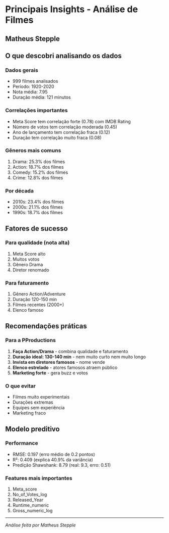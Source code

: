 # Principais Insights - Análise de Filmes
## Matheus Stepple

## O que descobri analisando os dados

### Dados gerais
- 999 filmes analisados
- Período: 1920-2020
- Nota média: 7.95
- Duração média: 121 minutos

### Correlações importantes
- Meta Score tem correlação forte (0.78) com IMDB Rating
- Número de votos tem correlação moderada (0.45)
- Ano de lançamento tem correlação fraca (0.12)
- Duração tem correlação muito fraca (0.08)

### Gêneros mais comuns
1. Drama: 25.3% dos filmes
2. Action: 18.7% dos filmes
3. Comedy: 15.2% dos filmes
4. Crime: 12.8% dos filmes

### Por década
- 2010s: 23.4% dos filmes
- 2000s: 21.1% dos filmes
- 1990s: 18.7% dos filmes

## Fatores de sucesso

### Para qualidade (nota alta)
1. Meta Score alto
2. Muitos votos
3. Gênero Drama
4. Diretor renomado

### Para faturamento
1. Gênero Action/Adventure
2. Duração 120-150 min
3. Filmes recentes (2000+)
4. Elenco famoso

## Recomendações práticas

### Para a PProductions
1. **Faça Action/Drama** - combina qualidade e faturamento
2. **Duração ideal: 130-140 min** - nem muito curto nem muito longo
3. **Invista em diretores famosos** - nome vende
4. **Elenco estrelado** - atores famosos atraem público
5. **Marketing forte** - gera buzz e votos

### O que evitar
- Filmes muito experimentais
- Durações extremas
- Equipes sem experiência
- Marketing fraco

## Modelo preditivo

### Performance
- RMSE: 0.197 (erro médio de 0.2 pontos)
- R²: 0.409 (explica 40.9% da variância)
- Predição Shawshank: 8.79 (real: 9.3, erro: 0.51)

### Features mais importantes
1. Meta_score
2. No_of_Votes_log
3. Released_Year
4. Runtime_numeric
5. Gross_numeric_log

---

*Análise feita por Matheus Stepple*